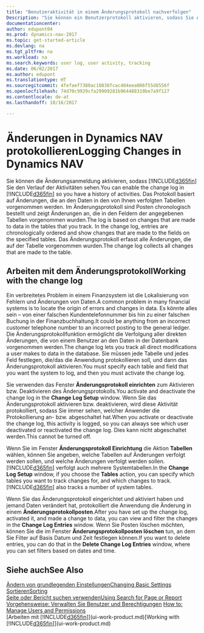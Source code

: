 ```yaml
---
title: "Benutzeraktivität in einem Änderungsprotokoll nachverfolgen"
Description: "Sie können ein Benutzerprotokoll aktivieren, sodass Sie Aufzeichnungen über sämtliche Änderungen haben, die an den Daten in verfolgten Tabellen vorgenommen werden."
documentationcenter: 
author: edupont04
ms.prod: dynamics-nav-2017
ms.topic: get-started-article
ms.devlang: na
ms.tgt_pltfrm: na
ms.workload: na
ms.search.keywords: user log, user activity, tracking
ms.date: 06/02/2017
ms.author: edupont
ms.translationtype: HT
ms.sourcegitcommit: 4fefaef7380ac10836fcac404eea006f55d8556f
ms.openlocfilehash: 74d70c9929cfa29909281b964488319be7a9f127
ms.contentlocale: de-at
ms.lasthandoff: 10/16/2017

---
```

# <a name="logging-changes-in-dynamics-nav"></a><span data-ttu-id="20822-103">Änderungen in Dynamics NAV protokollieren</span><span class="sxs-lookup"><span data-stu-id="20822-103">Logging Changes in Dynamics NAV</span></span>
<span data-ttu-id="20822-104">Sie können die Änderungsanmeldung aktivieren, sodass [!INCLUDE[d365fin](includes/d365fin_md.md)] Sie den Verlauf der Aktivitäten sehen.</span><span class="sxs-lookup"><span data-stu-id="20822-104">You can enable the change log in [!INCLUDE[d365fin](includes/d365fin_md.md)] so you have a history of activities.</span></span> <span data-ttu-id="20822-105">Das Protokoll basiert auf Änderungen, die an den Daten in den von Ihnen verfolgten Tabellen vorgenommen werden. Im Änderungsprotokoll sind Posten chronologisch bestellt und zeigt Änderungen an, die in den Feldern der angegebenen Tabellen vorgenommen wurden.</span><span class="sxs-lookup"><span data-stu-id="20822-105">The log is based on changes that are made to data in the tables that you track. In the change log, entries are chronologically ordered and show changes that are made to the fields on the specified tables.</span></span> <span data-ttu-id="20822-106">Das Änderungsprotokoll erfasst alle Änderungen, die auf der Tabelle vorgenommen wurden.</span><span class="sxs-lookup"><span data-stu-id="20822-106">The change log collects all changes that are made to the table.</span></span>  

## <a name="working-with-the-change-log"></a><span data-ttu-id="20822-107">Arbeiten mit dem Änderungsprotokoll</span><span class="sxs-lookup"><span data-stu-id="20822-107">Working with the change log</span></span>
<span data-ttu-id="20822-108">Ein verbreitetes Problem in einem Finanzsystem ist die Lokalisierung von Fehlern und Änderungen von Daten.</span><span class="sxs-lookup"><span data-stu-id="20822-108">A common problem in many financial systems is to locate the origin of errors and changes in data.</span></span> <span data-ttu-id="20822-109">Es könnte alles sein – von einer falschen Kundentelefonnummer bis hin zu einer falschen Buchung in der Finanzbuchhaltung.</span><span class="sxs-lookup"><span data-stu-id="20822-109">It could be anything from an incorrect customer telephone number to an incorrect posting to the general ledger.</span></span> <span data-ttu-id="20822-110">Die Änderungsprotokollfunktion ermöglicht die Verfolgung aller direkten Änderungen, die von einem Benutzer an den Daten in der Datenbank vorgenommen werden.</span><span class="sxs-lookup"><span data-stu-id="20822-110">The change log lets you track all direct modifications a user makes to data in the database.</span></span> <span data-ttu-id="20822-111">Sie müssen jede Tabelle und jedes Feld festlegen, die/das die Anwendung protokollieren soll, und dann das Änderungsprotokoll aktivieren.</span><span class="sxs-lookup"><span data-stu-id="20822-111">You must specify each table and field that you want the system to log, and then you must activate the change log.</span></span>  

<span data-ttu-id="20822-112">Sie verwenden das Fenster **Änderungsprotokoll einrichten** zum Aktivieren bzw. Deaktivieren des Änderungsprotokolls.</span><span class="sxs-lookup"><span data-stu-id="20822-112">You activate and deactivate the change log in the **Change Log Setup** window.</span></span> <span data-ttu-id="20822-113">Wenn Sie das Änderungsprotokoll aktivieren bzw. deaktivieren, wird diese Aktivität protokolliert, sodass Sie immer sehen, welcher Anwender die Protokollierung an- bzw. abgeschaltet hat.</span><span class="sxs-lookup"><span data-stu-id="20822-113">When you activate or deactivate the change log, this activity is logged, so you can always see which user deactivated or reactivated the change log.</span></span> <span data-ttu-id="20822-114">Dies kann nicht abgeschaltet werden.</span><span class="sxs-lookup"><span data-stu-id="20822-114">This cannot be turned off.</span></span>  

<span data-ttu-id="20822-115">Wenn Sie im Fenster **Änderungsprotokoll Einrichtung** die Aktion **Tabellen** wählen, können Sie angeben, welche Tabellen auf Änderungen verfolgt werden sollen, und welche Änderungen verfolgt werden sollen. [!INCLUDE[d365fin](includes/d365fin_md.md)] verfolgt auch mehrere Systemtabellen.</span><span class="sxs-lookup"><span data-stu-id="20822-115">In the **Change Log Setup** window, if you choose the **Tables** action, you can specify which tables you want to track changes for, and which changes to track. [!INCLUDE[d365fin](includes/d365fin_md.md)] also tracks a number of system tables.</span></span>

<span data-ttu-id="20822-116">Wenn Sie das Änderungsprotokoll eingerichtet und aktiviert haben und jemand Daten verändert hat, protokolliert die Anwendung die Änderung in einem **Änderungsprotokollposten**.</span><span class="sxs-lookup"><span data-stu-id="20822-116">After you have set up the change log, activated it, and made a change to data, you can view and filter the changes in the **Change Log Entries** window.</span></span> <span data-ttu-id="20822-117">Wenn Sie Posten löschen möchten, können Sie die im Fenster **Änderungsprotokollposten löschen** tun, an dem Sie Filter auf Basis Datum und Zeit festlegen können.</span><span class="sxs-lookup"><span data-stu-id="20822-117">If you want to delete entries, you can do that in the **Delete Change Log Entries** window, where you can set filters based on dates and time.</span></span>  

## <a name="see-also"></a><span data-ttu-id="20822-118">Siehe auch</span><span class="sxs-lookup"><span data-stu-id="20822-118">See Also</span></span>
[<span data-ttu-id="20822-119">Ändern von grundlegenden Einstellungen</span><span class="sxs-lookup"><span data-stu-id="20822-119">Changing Basic Settings</span></span>](ui-change-basic-settings.md)  
[<span data-ttu-id="20822-120">Sortieren</span><span class="sxs-lookup"><span data-stu-id="20822-120">Sorting</span></span>](ui-sorting.md)  
[<span data-ttu-id="20822-121">Seite oder Bericht suchen verwenden</span><span class="sxs-lookup"><span data-stu-id="20822-121">Using Search for Page or Report</span></span>](ui-search.md)  
<span data-ttu-id="20822-122">[Vorgehensweise: Verwalten Sie Benutzer und Berechtigungen](ui-how-users-permissions.md)  </span><span class="sxs-lookup"><span data-stu-id="20822-122">[How to: Manage Users and Permissions](ui-how-users-permissions.md)  </span></span>  
<span data-ttu-id="20822-123">[Arbeiten mit [!INCLUDE[d365fin](includes/d365fin_md.md)]](ui-work-product.md)</span><span class="sxs-lookup"><span data-stu-id="20822-123">[Working with [!INCLUDE[d365fin](includes/d365fin_md.md)]](ui-work-product.md)</span></span>  

